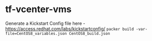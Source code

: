 # tf-vcenter-vms
Generate a Kickstart Config file here - https://access.redhat.com/labs/kickstartconfig/
`packer build -var-file=CentOS8_variables.json CentOS8_build.json`

